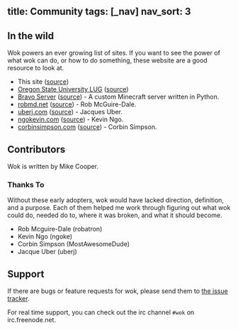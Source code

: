 title: Community
tags: [_nav]
nav_sort: 3
---
In the wild
-----------
Wok powers an ever growing list of sites. If you want to see the power
of what wok can do, or how to do something, these website are a good
resource to look at.

-   This site ([source](https://github.com/mythmon/tree/master/docs))
-   [Oregon State University LUG](http://lug.oregonstate.edu)
    ([source](https://github.com/OSULUG/OSULUG-Website))
-   [Bravo Server](http://bravoserver.org)
    ([source](https://github.com/MostAwesomeDude/bravo/tree/master/website)) -
    A custom Minecraft server written in Python.
-   [robmd.net](http://robmd.net)
    ([source](https://github.com/robatron/robmd.net)) - Rob McGuire-Dale.
-   [uberj.com](http://uberj.com) ([source](https://github.com/uberj/wbsite)) -
    Jacques Uber.
-   [ngokevin.com](http://ngokevin.com)
    ([source](https://github.com/ngokevin/ngokevin)) - Kevin Ngo.
-   [corbinsimpson.com](http://corbinsimpson.com)
    ([source](https://github.com/MostAwesomeDude/website)) - Corbin Simpson.

Contributors
------------
Wok is written by Mike Cooper.

### Thanks To
Without these early adopters, wok would have lacked direction, definition, and
a purpose. Each of them helped me work through figuring out what wok could do,
needed do to, where it was broken, and what it should become.

-   Rob Mcguire-Dale (robatron)
-   Kevin Ngo (ngoke)
-   Corbin Simpson (MostAwesomeDude)
-   Jacque Uber (uberj)

Support
-------
If there are bugs or feature requests for wok, please send them to [the issue
tracker][gh-issues].

For real time support, you can check out the irc channel `#wok` on
irc.freenode.net.

[gh-issues]: https://github.com/mythmon/wok/issues
